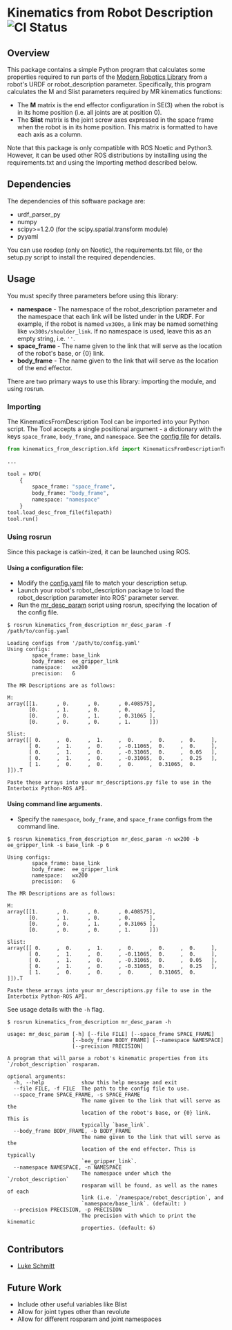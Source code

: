 # Kinematics from Robot Description ![CI Status](https://github.com/Interbotix/kinematics_from_description/actions/workflows/ci.yaml/badge.svg)

## Overview

This package contains a simple Python program that calculates some properties required to run parts of the [Modern Robotics Library](https://github.com/NxRLab/ModernRobotics) from a robot's URDF or robot_description parameter. Specifically, this program calculates the M and Slist parameters required by MR kinematics functions:

- The **M** matrix is the end effector configuration in SE(3) when the robot is in its home position (i.e. all joints are at position 0).
- The **Slist** matrix is the joint screw axes expressed in the space frame when the robot is in its home position. This matrix is formatted to have each axis as a column.

Note that this package is only compatible with ROS Noetic and Python3. However, it can be used other ROS distributions by installing using the requirements.txt and using the Importing method described below.

## Dependencies

The dependencies of this software package are:

- urdf_parser_py
- numpy
- scipy>=1.2.0 (for the scipy.spatial.transform module)
- pyyaml

You can use rosdep (only on Noetic), the requirements.txt file, or the setup.py script to install the required dependencies.

## Usage

You must specify three parameters before using this library:

- **namespace** - The namespace of the robot_description parameter and the namespace that each link will be listed under in the URDF. For example, if the robot is named `vx300s`, a link may be named something like `vx300s/shoulder_link`. If no namespace is used, leave this as an empty string, i.e. `''`.
- **space_frame** - The name given to the link that will serve as the location of the robot's base, or {0} link.
- **body_frame** - The name given to the link that will serve as the location of the end effector.

There are two primary ways to use this library: importing the module, and using rosrun.

### Importing

The KinematicsFromDescription Tool can be imported into your Python script. The Tool accepts a single positional argument - a dictionary with the keys `space_frame`, `body_frame`, and `namespace`. See the [config file](config/config.yaml) for details.

```python
from kinematics_from_description.kfd import KinematicsFromDescriptionTool as KFD

...

tool = KFD(
    {
        space_frame: "space_frame",
        body_frame: "body_frame",
        namespace: "namespace"
    }
tool.load_desc_from_file(filepath)
tool.run()
```

### Using rosrun

Since this package is catkin-ized, it can be launched using ROS.

#### Using a configuration file:
 - Modify the [config.yaml](./config/config.yaml) file to match your description setup.
 - Launch your robot's robot_description package to load the robot_description parameter into ROS' parameter server.
 - Run the [mr_desc_param](./scripts/mr_desc_param) script using rosrun, specifying the location of the config file.

```console
$ rosrun kinematics_from_description mr_desc_param -f /path/to/config.yaml

Loading configs from '/path/to/config.yaml'
Using configs:
        space_frame: base_link
        body_frame:  ee_gripper_link
        namespace:   wx200
        precision:   6

The MR Descriptions are as follows:

M:
array([[1.      , 0.      , 0.      , 0.408575],
       [0.      , 1.      , 0.      , 0.      ],
       [0.      , 0.      , 1.      , 0.31065 ],
       [0.      , 0.      , 0.      , 1.      ]])

Slist:
array([[ 0.     ,  0.     ,  1.     ,  0.     ,  0.     ,  0.     ],
       [ 0.     ,  1.     ,  0.     , -0.11065,  0.     ,  0.     ],
       [ 0.     ,  1.     ,  0.     , -0.31065,  0.     ,  0.05   ],
       [ 0.     ,  1.     ,  0.     , -0.31065,  0.     ,  0.25   ],
       [ 1.     ,  0.     ,  0.     ,  0.     ,  0.31065,  0.     ]]).T

Paste these arrays into your mr_descriptions.py file to use in the Interbotix Python-ROS API.
```

#### Using command line arguments.
 - Specify the `namespace`, `body_frame`, and `space_frame` configs from the command line.

```console
$ rosrun kinematics_from_description mr_desc_param -n wx200 -b ee_gripper_link -s base_link -p 6

Using configs:
        space_frame: base_link
        body_frame:  ee_gripper_link
        namespace:   wx200
        precision:   6

The MR Descriptions are as follows:

M:
array([[1.      , 0.      , 0.      , 0.408575],
       [0.      , 1.      , 0.      , 0.      ],
       [0.      , 0.      , 1.      , 0.31065 ],
       [0.      , 0.      , 0.      , 1.      ]])

Slist:
array([[ 0.     ,  0.     ,  1.     ,  0.     ,  0.     ,  0.     ],
       [ 0.     ,  1.     ,  0.     , -0.11065,  0.     ,  0.     ],
       [ 0.     ,  1.     ,  0.     , -0.31065,  0.     ,  0.05   ],
       [ 0.     ,  1.     ,  0.     , -0.31065,  0.     ,  0.25   ],
       [ 1.     ,  0.     ,  0.     ,  0.     ,  0.31065,  0.     ]]).T

Paste these arrays into your mr_descriptions.py file to use in the Interbotix Python-ROS API.
```

See usage details with the `-h` flag.
```console
$ rosrun kinematics_from_description mr_desc_param -h

usage: mr_desc_param [-h] [--file FILE] [--space_frame SPACE_FRAME]
                     [--body_frame BODY_FRAME] [--namespace NAMESPACE]
                     [--precision PRECISION]

A program that will parse a robot's kinematic properties from its
`/robot_description` rosparam.

optional arguments:
  -h, --help            show this help message and exit
  --file FILE, -f FILE  The path to the config file to use.
  --space_frame SPACE_FRAME, -s SPACE_FRAME
                        The name given to the link that will serve as the
                        location of the robot's base, or {0} link. This is
                        typically `base_link`.
  --body_frame BODY_FRAME, -b BODY_FRAME
                        The name given to the link that will serve as the
                        location of the end effector. This is typically
                        `ee_gripper_link`.
  --namespace NAMESPACE, -n NAMESPACE
                        The namespace under which the `/robot_description`
                        rosparam will be found, as well as the names of each
                        link (i.e. `/namespace/robot_description`, and
                        `namespace/base_link`. (default: )
  --precision PRECISION, -p PRECISION
                        The precision with which to print the kinematic
                        properties. (default: 6)
```

## Contributors

- [Luke Schmitt](https://github.com/LSinterbotix)

## Future Work

- Include other useful variables like Blist
- Allow for joint types other than revolute
- Allow for different rosparam and joint namespaces

